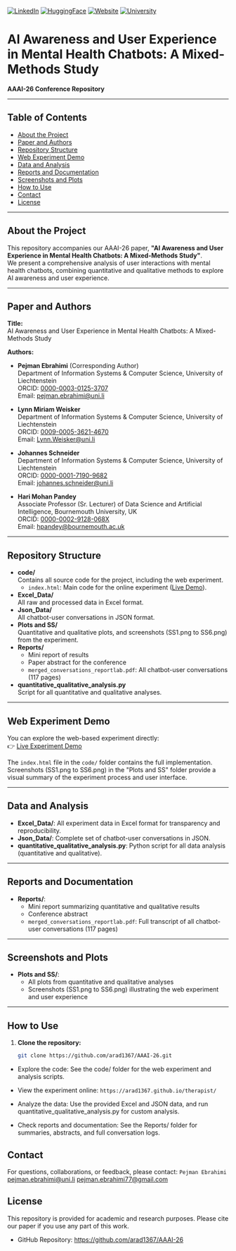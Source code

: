 [![LinkedIn](https://img.shields.io/badge/LinkedIn-0077B5?style=for-the-badge&logo=linkedin&logoColor=white)](https://www.linkedin.com/in/pejman-ebrahimi-4a60151a7/)
[![HuggingFace](https://img.shields.io/badge/🤗_Hugging_Face-FFD21E?style=for-the-badge)](https://huggingface.co/arad1367)
[![Website](https://img.shields.io/badge/Website-008080?style=for-the-badge&logo=About.me&logoColor=white)](https://arad1367.github.io/pejman-ebrahimi/)
[![University](https://img.shields.io/badge/University-00205B?style=for-the-badge&logo=academia&logoColor=white)](https://www.uni.li/pejman.ebrahimi?set_language=en)

# AI Awareness and User Experience in Mental Health Chatbots: A Mixed-Methods Study

**AAAI-26 Conference Repository**

---

## Table of Contents

- [About the Project](#about-the-project)
- [Paper and Authors](#paper-and-authors)
- [Repository Structure](#repository-structure)
- [Web Experiment Demo](#web-experiment-demo)
- [Data and Analysis](#data-and-analysis)
- [Reports and Documentation](#reports-and-documentation)
- [Screenshots and Plots](#screenshots-and-plots)
- [How to Use](#how-to-use)
- [Contact](#contact)
- [License](#license)

---

## About the Project

This repository accompanies our AAAI-26 paper, **"AI Awareness and User Experience in Mental Health Chatbots: A Mixed-Methods Study"**.  
We present a comprehensive analysis of user interactions with mental health chatbots, combining quantitative and qualitative methods to explore AI awareness and user experience.

---

## Paper and Authors

**Title:**  
AI Awareness and User Experience in Mental Health Chatbots: A Mixed-Methods Study

**Authors:**  
- **Pejman Ebrahimi** (Corresponding Author)  
  Department of Information Systems & Computer Science, University of Liechtenstein  
  ORCID: [0000-0003-0125-3707](https://orcid.org/0000-0003-0125-3707)  
  Email: pejman.ebrahimi@uni.li

- **Lynn Miriam Weisker**  
  Department of Information Systems & Computer Science, University of Liechtenstein  
  ORCID: [0009-0005-3621-4670](https://orcid.org/0009-0005-3621-4670)  
  Email: Lynn.Weisker@uni.li

- **Johannes Schneider**  
  Department of Information Systems & Computer Science, University of Liechtenstein  
  ORCID: [0000-0001-7190-9682](https://orcid.org/0000-0001-7190-9682)  
  Email: johannes.schneider@uni.li

- **Hari Mohan Pandey**  
  Associate Professor (Sr. Lecturer) of Data Science and Artificial Intelligence, Bournemouth University, UK  
  ORCID: [0000-0002-9128-068X](https://orcid.org/0000-0002-9128-068X)  
  Email: hpandey@bournemouth.ac.uk

---

## Repository Structure

- **code/**  
  Contains all source code for the project, including the web experiment.  
  - `index.html`: Main code for the online experiment ([Live Demo](https://arad1367.github.io/therapist/)).  
- **Excel_Data/**  
  All raw and processed data in Excel format.
- **Json_Data/**  
  All chatbot-user conversations in JSON format.
- **Plots and SS/**  
  Quantitative and qualitative plots, and screenshots (SS1.png to SS6.png) from the experiment.
- **Reports/**  
  - Mini report of results  
  - Paper abstract for the conference  
  - `merged_conversations_reportlab.pdf`: All chatbot-user conversations (117 pages)
- **quantitative_qualitative_analysis.py**  
  Script for all quantitative and qualitative analyses.

---

## Web Experiment Demo

You can explore the web-based experiment directly:  
👉 [Live Experiment Demo](https://arad1367.github.io/therapist/)

The `index.html` file in the `code/` folder contains the full implementation.  
Screenshots (SS1.png to SS6.png) in the "Plots and SS" folder provide a visual summary of the experiment process and user interface.

---

## Data and Analysis

- **Excel_Data/**: All experiment data in Excel format for transparency and reproducibility.
- **Json_Data/**: Complete set of chatbot-user conversations in JSON.
- **quantitative_qualitative_analysis.py**: Python script for all data analysis (quantitative and qualitative).

---

## Reports and Documentation

- **Reports/**:  
  - Mini report summarizing quantitative and qualitative results  
  - Conference abstract  
  - `merged_conversations_reportlab.pdf`: Full transcript of all chatbot-user conversations (117 pages)

---

## Screenshots and Plots

- **Plots and SS/**:  
  - All plots from quantitative and qualitative analyses  
  - Screenshots (SS1.png to SS6.png) illustrating the web experiment and user experience

---

## How to Use

1. **Clone the repository:**  
   ```bash
   git clone https://github.com/arad1367/AAAI-26.git


- Explore the code:
See the code/ folder for the web experiment and analysis scripts.

- View the experiment online:
`https://arad1367.github.io/therapist/`

- Analyze the data:
Use the provided Excel and JSON data, and run quantitative_qualitative_analysis.py for custom analysis.

- Check reports and documentation:
See the Reports/ folder for summaries, abstracts, and full conversation logs.

## Contact
For questions, collaborations, or feedback, please contact:
`Pejman Ebrahimi`
pejman.ebrahimi@uni.li
pejman.ebrahimi77@gmail.com

## License
This repository is provided for academic and research purposes.
Please cite our paper if you use any part of this work.

- GitHub Repository: https://github.com/arad1367/AAAI-26
